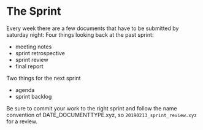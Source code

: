 # The Sprint

Every week there are a few documents that have to be submitted by saturday night: 
Four things looking back at the past sprint:
- meeting notes
- sprint retrospective
- sprint review
- final report

Two things for the next sprint 
- agenda
- sprint backlog

Be sure to commit your work to the right sprint and follow the name convention of DATE_DOCUMENTTYPE.xyz, so `20190213_sprint_review.xyz` for a review.